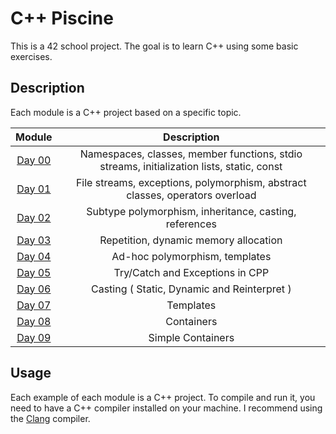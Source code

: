 # C++ Piscine

This is a 42 school project. The goal is to learn C++ using some basic 
exercises.

## Description

Each module is a C++ project based on a specific topic.

|                                   Module                                    |                                        Description                                        |
|:---------------------------------------------------------------------------:|:-----------------------------------------------------------------------------------------:|
| [Day 00](https://github.com/andersonhsporto/CPP_piscine/tree/main/0_module) | Namespaces, classes, member functions, stdio streams, initialization lists, static, const |
| [Day 01](https://github.com/andersonhsporto/CPP_piscine/tree/main/1_module) |       File streams, exceptions, polymorphism, abstract classes, operators overload        |
| [Day 02](https://github.com/andersonhsporto/CPP_piscine/tree/main/2_module) |                  Subtype polymorphism, inheritance, casting, references                   |
| [Day 03](https://github.com/andersonhsporto/CPP_piscine/tree/main/3_module) |                           Repetition, dynamic memory allocation                           |
| [Day 04](https://github.com/andersonhsporto/CPP_piscine/tree/main/4_module) |                              Ad-hoc polymorphism, templates                               |
| [Day 05](https://github.com/andersonhsporto/CPP_piscine/tree/main/5_module) |                              Try/Catch and Exceptions in CPP                              |
| [Day 06](https://github.com/andersonhsporto/CPP_piscine/tree/main/6_module) |                        Casting ( Static, Dynamic and Reinterpret )                        |
| [Day 07](https://github.com/andersonhsporto/CPP_piscine/tree/main/7_module) |                                         Templates                                         |
| [Day 08](https://github.com/andersonhsporto/CPP_piscine/tree/main/8_module) |                      Containers         
| [Day 09](https://github.com/andersonhsporto/CPP_piscine/tree/main/9_module) |                      Simple Containers                                                           |

## Usage

Each example of each module is a C++ project. To compile and run it, you need to
have a C++ compiler installed on your machine. I recommend using the
[Clang](https://clang.llvm.org/) compiler.

